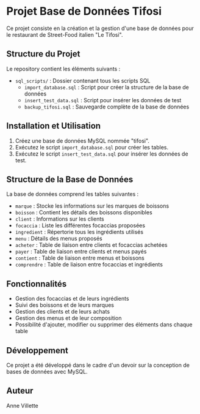 # Projet Base de Données Tifosi

Ce projet consiste en la création et la gestion d'une base de données pour le restaurant de Street-Food italien "Le Tifosi".

## Structure du Projet

Le repository contient les éléments suivants :

- `sql_scripts/` : Dossier contenant tous les scripts SQL
  - `import_database.sql` : Script pour créer la structure de la base de données
  - `insert_test_data.sql` : Script pour insérer les données de test
  - `backup_tifosi.sql` : Sauvegarde complète de la base de données

## Installation et Utilisation

1. Créez une base de données MySQL nommée "tifosi".
2. Exécutez le script `import_database.sql` pour créer les tables.
3. Exécutez le script `insert_test_data.sql` pour insérer les données de test.

## Structure de la Base de Données

La base de données comprend les tables suivantes :
- `marque` : Stocke les informations sur les marques de boissons
- `boisson` : Contient les détails des boissons disponibles
- `client` : Informations sur les clients
- `focaccia` : Liste les différentes focaccias proposées
- `ingredient` : Répertorie tous les ingrédients utilisés
- `menu` : Détails des menus proposés
- `acheter` : Table de liaison entre clients et focaccias achetées
- `payer` : Table de liaison entre clients et menus payés
- `contient` : Table de liaison entre menus et boissons
- `comprendre` : Table de liaison entre focaccias et ingrédients

## Fonctionnalités

- Gestion des focaccias et de leurs ingrédients
- Suivi des boissons et de leurs marques
- Gestion des clients et de leurs achats
- Gestion des menus et de leur composition
- Possibilité d'ajouter, modifier ou supprimer des éléments dans chaque table

## Développement

Ce projet a été développé dans le cadre d'un devoir sur la conception de bases de données avec MySQL.

## Auteur

Anne Villette